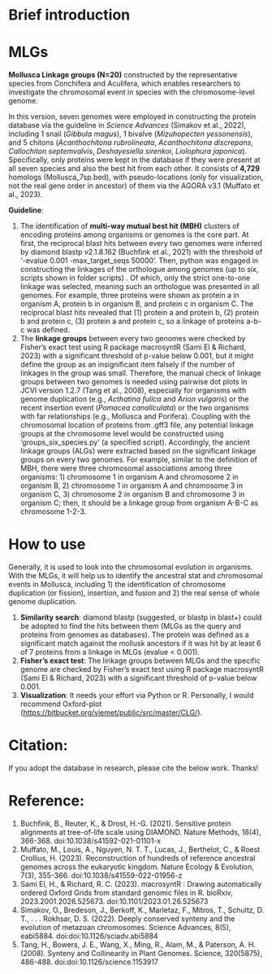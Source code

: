 # Brief introduction  
  
# MLGs
**Mollusca Linkage groups (N=20)** constructed by the representative species from Conchifera and Aculifera, which enables researchers to investigate the chromosomal event in species with the chromosome-level genome.  
  
In this version, seven genomes were employed in constructing the protein database via the guideline in *Science Advances* (Simakov et al., 2022), including 1 snail (*Gibbula magus*), 1 bivalve (*Mizuhopecten yessonensis*), and 5 chitons (*Acanthochitona rubrolineata*, *Acanthochitona discrepans*, *Callochiton septemvalvis*, *Deshayesiella sirenkoi*, *Liolophura japonica*). Specifically, only proteins were kept in the database if they were present at all seven species and also the best hit from each other. It consists of **4,729** homologs (Mollusca_7sp.bed), with pseudo-locations (only for visualization, not the real gene order in ancestor) of them via the AGORA v3.1 (Muffato et al., 2023).  

**Guideline**:  
1) The identification of **multi-way mutual best hit (MBH)** clusters of encoding proteins among organisms or genomes is the core part. At first, the reciprocal blast hits between every two genomes were inferred by diamond blastp v2.1.8.162 (Buchfink et al., 2021) with the threshold of ‘-evalue 0.001 -max_target_seqs 50000’. Then, python was engaged in constructing the linkages of the orthologue among genomes (up to six, scripts shown in folder scripts) . Of which, only the strict one-to-one linkage was selected, meaning such an orthologue was presented in all genomes. For example, three proteins were shown as protein a in organism A, protein b in organism B, and protein c in organism C. The reciprocal blast hits revealed that (1) protein a and protein b, (2) protein b and protein c, (3) protein a and protein c, so a linkage of proteins a-b-c was defined.  
2) The **linkage groups** between every two genomes were checked by Fisher’s exact test using R package macrosyntR (Sami El & Richard, 2023) with a significant threshold of p-value below 0.001, but it might define the group as an insignificant item falsely if the number of linkages in the group was small. Therefore, the manual check of linkage groups between two genomes is needed using pairwise dot plots in JCVI version 1.2.7 (Tang et al., 2008), especially for organisms with genome duplication (e.g., *Acthatina fulica* and *Arion vulgaris*) or the recent insertion event (*Pomacea canaliculata*) or the two organisms with far relationships (e.g., Mollusca and Porifera). Coupling with the chromosomal location of proteins from .gff3 file, any potential linkage groups at the chromosome level would be constructed using ‘groups_six_species.py’ (a specified script). Accordingly, the ancient linkage groups (ALGs) were extracted based on the significant linkage groups on every two genomes. For example, similar to the definition of MBH, there were three chromosomal associations among three organisms: 1) chromosome 1 in organism A and chromosome 2 in organism B, 2) chromosome 1 in organism A and chromosome 3 in organism C, 3) chromosome 2 in organism B and chromosome 3 in organism C; then, it should be a linkage group from organism A-B-C as chromosome 1-2-3.  
  
# How to use
Generally, it is used to look into the chromosomal evolution in organisms. With the MLGs, it will help us to identify the ancestral stat and chromosomal events in Mollusca, including 1) the identification of chromosome duplication (or fission), insertion, and fusion and 2) the real sense of whole genome duplication.   
1) **Similarity search**: diamond blastp (suggested, or blastp in blast+) could be adopted to find the hits between them (MLGs as the query and proteins from genomes as databases). The protein was defined as a significant match against the mollusk ancestors if it was hit by at least 6 of 7 proteins from a linkage in MLGs (evalue < 0.001).  
2) **Fisher’s exact test**: The linkage groups between MLGs and the specific genome are checked by Fisher’s exact test using R package macrosyntR (Sami El & Richard, 2023) with a significant threshold of p-value below 0.001.  
3) **Visualization**: It needs your effort via Python or R. Personally, I would recommend Oxford-plot (https://bitbucket.org/viemet/public/src/master/CLG/).


# Citation:  
If you adopt the database in research, please cite the below work. Thanks!  

# Reference:  
1) Buchfink, B., Reuter, K., & Drost, H.-G. (2021). Sensitive protein alignments at tree-of-life scale using DIAMOND. Nature Methods, 18(4), 366-368. doi:10.1038/s41592-021-01101-x
2) Muffato, M., Louis, A., Nguyen, N. T. T., Lucas, J., Berthelot, C., & Roest Crollius, H. (2023). Reconstruction of hundreds of reference ancestral genomes across the eukaryotic kingdom. Nature Ecology & Evolution, 7(3), 355-366. doi:10.1038/s41559-022-01956-z
3) Sami El, H., & Richard, R. C. (2023). macrosyntR : Drawing automatically ordered Oxford Grids from standard genomic files in R. bioRxiv, 2023.2001.2026.525673. doi:10.1101/2023.01.26.525673
4) Simakov, O., Bredeson, J., Berkoff, K., Marletaz, F., Mitros, T., Schultz, D. T., . . . Rokhsar, D. S. (2022). Deeply conserved synteny and the evolution of metazoan chromosomes. Science Advances, 8(5), eabi5884. doi:doi:10.1126/sciadv.abi5884
5) Tang, H., Bowers, J. E., Wang, X., Ming, R., Alam, M., & Paterson, A. H. (2008). Synteny and Collinearity in Plant Genomes. Science, 320(5875), 486-488. doi:doi:10.1126/science.1153917
